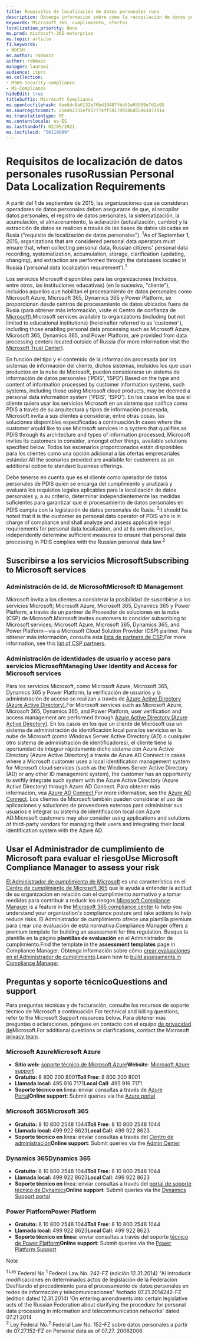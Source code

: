 ```yaml
---
title: Requisitos de localización de datos personales ruso
description: Obtenga información sobre cómo la recopilación de datos personales, el registro de datos personales de los ciudadanos ruso, la sistematización, la acumulación, el almacenamiento, la aclaración y la extracción se llevan a cabo en los servicios y bases de datos de Microsoft ubicados en Rusia.
keywords: Microsoft 365, cumplimiento, ofertas
localization_priority: None
ms.prod: microsoft-365-enterprise
ms.topic: article
f1.keywords:
- NOCSH
ms.author: robmazz
author: robmazz
manager: laurawi
audience: itpro
ms.collection:
- M365-security-compliance
- MS-Compliance
hideEdit: true
titleSuffix: Microsoft Compliance
ms.openlocfilehash: 6ee6dc8a6132e76bd39487fbb51e03509e7d2a95
ms.sourcegitcommit: 21ed42335efd37774ff5d17d9586d5546147241a
ms.translationtype: MT
ms.contentlocale: es-ES
ms.lasthandoff: 02/05/2021
ms.locfileid: "50119899"
---
```

# <a name="russian-personal-data-localization-requirements"></a><span data-ttu-id="4b698-104">Requisitos de localización de datos personales ruso</span><span class="sxs-lookup"><span data-stu-id="4b698-104">Russian Personal Data Localization Requirements</span></span>

<span data-ttu-id="4b698-105">A partir del 1 de septiembre de 2015, las organizaciones que se consideran operadores de datos personales deben asegurarse de que, al recopilar datos personales, el registro de datos personales, la sistematización, la acumulación, el almacenamiento, la aclaración (actualización, cambio) y la extracción de datos se realicen a través de las bases de datos ubicadas en Rusia ("requisito de localización de datos personales"). <sup>1</sup></span><span class="sxs-lookup"><span data-stu-id="4b698-105">As of September 1, 2015, organizations that are considered personal data operators must ensure that, when collecting personal data, Russian citizens' personal data recording, systematization, accumulation, storage, clarification (updating, changing), and extraction are performed through the databases located in Russia ('personal data localization requirement').<sup>1</sup></span></span>

<span data-ttu-id="4b698-106">Los servicios Microsoft disponibles para las organizaciones (incluidos, entre otros, las instituciones educativas) (en lo sucesivo, "cliente"), incluidos aquellos que habilitan el procesamiento de datos personales como Microsoft Azure, Microsoft 365, Dynamics 365 y Power Platform, se proporcionan desde centros de procesamiento de datos ubicados fuera de Rusia (para obtener más información, visite el Centro de confianza de [Microsoft).](https://www.microsoft.com/trust-center)</span><span class="sxs-lookup"><span data-stu-id="4b698-106">Microsoft services available to organizations (including but not limited to educational institutions) (hereinafter referred to as 'customer'), including those enabling personal data processing such as Microsoft Azure, Microsoft 365, Dynamics 365, and Power Platform, are provided from data processing centers located outside of Russia (for more information visit the [Microsoft Trust Center](https://www.microsoft.com/trust-center)).</span></span>

<span data-ttu-id="4b698-107">En función del tipo y el contenido de la información procesada por los sistemas de información del cliente, dichos sistemas, incluidos los que usan productos en la nube de Microsoft, pueden considerarse un sistema de información de datos personales ('PDIS', 'ISPD').</span><span class="sxs-lookup"><span data-stu-id="4b698-107">Based on the type and content of information processed by customer information systems, such systems, including those using Microsoft cloud products, may be deemed a personal data information system ('PDIS', 'ISPD').</span></span> <span data-ttu-id="4b698-108">En los casos en los que el cliente quiera usar los servicios Microsoft en un sistema que califica como PDIS a través de su arquitectura y tipos de información procesada, Microsoft invita a sus clientes a considerar, entre otras cosas, las soluciones disponibles especificadas a continuación.</span><span class="sxs-lookup"><span data-stu-id="4b698-108">In cases where the customer would like to use Microsoft services in a system that qualifies as PDIS through its architecture and types of information processed, Microsoft invites its customers to consider, amongst other things, available solutions specified below.</span></span> <span data-ttu-id="4b698-109">Todos los escenarios proporcionados están disponibles para los clientes como una opción adicional a las ofertas empresariales estándar.</span><span class="sxs-lookup"><span data-stu-id="4b698-109">All the scenarios provided are available for customers as an additional option to standard business offerings.</span></span>

<span data-ttu-id="4b698-110">Debe tenerse en cuenta que es el cliente como operador de datos personales de PDIS quien se encarga del cumplimiento y analizará y evaluará los requisitos legales aplicables para la localización de datos personales y, a su criterio, determinar independientemente las medidas suficientes para garantizar que el procesamiento de datos personales en PDIS cumpla con la legislación de datos personales de Rusia. <sup>2</sup></span><span class="sxs-lookup"><span data-stu-id="4b698-110">It should be noted that it is the customer as personal data operator of PDIS who is in charge of compliance and shall analyze and assess applicable legal requirements for personal data localization, and at its own discretion, independently determine sufficient measures to ensure that personal data processing in PDIS complies with the Russian personal data law.<sup>2</sup></span></span>

## <a name="subscribing-to-microsoft-services"></a><span data-ttu-id="4b698-111">Suscribirse a los servicios Microsoft</span><span class="sxs-lookup"><span data-stu-id="4b698-111">Subscribing to Microsoft services</span></span>

### <a name="microsoft-id-management"></a><span data-ttu-id="4b698-112">Administración de id. de Microsoft</span><span class="sxs-lookup"><span data-stu-id="4b698-112">Microsoft ID Management</span></span>

<span data-ttu-id="4b698-113">Microsoft invita a los clientes a considerar la posibilidad de suscribirse a los servicios Microsoft; Microsoft Azure, Microsoft 365, Dynamics 365 y Power Platform, a través de un partner de Proveedor de soluciones en la nube (CSP) de Microsoft.</span><span class="sxs-lookup"><span data-stu-id="4b698-113">Microsoft invites customers to consider subscribing to Microsoft services; Microsoft Azure, Microsoft 365, Dynamics 365, and Power Platform—via a Microsoft Cloud Solution Provider (CSP) partner.</span></span> <span data-ttu-id="4b698-114">Para obtener más información, consulta esta [lista de partners de CSP.](https://pinpoint.microsoft.com/search?type=services&campaign=691)</span><span class="sxs-lookup"><span data-stu-id="4b698-114">For more information, see this [list of CSP partners](https://pinpoint.microsoft.com/search?type=services&campaign=691).</span></span>

### <a name="managing-user-identity-and-access-for-microsoft-services"></a><span data-ttu-id="4b698-115">Administración de identidades de usuario y acceso para servicios Microsoft</span><span class="sxs-lookup"><span data-stu-id="4b698-115">Managing User Identity and Access for Microsoft services</span></span>

<span data-ttu-id="4b698-116">Para los servicios Microsoft, como Microsoft Azure, Microsoft 365, Dynamics 365 y Power Platform, la verificación de usuarios y la administración de acceso se realizan a través de [Azure Active Directory (Azure Active Directory).](https://azure.microsoft.com/services/active-directory/)</span><span class="sxs-lookup"><span data-stu-id="4b698-116">For Microsoft services such as Microsoft Azure, Microsoft 365, Dynamics 365, and Power Platform, user verification and access management are performed through [Azure Active Directory (Azure Active Directory)](https://azure.microsoft.com/services/active-directory/).</span></span> <span data-ttu-id="4b698-117">En los casos en los que un cliente de Microsoft usa un sistema de administración de identificación local para los servicios en la nube de Microsoft (como Windows Server Active Directory (AD) o cualquier otro sistema de administración de identificadores), el cliente tiene la oportunidad de integrar rápidamente dicho sistema con Azure Active Directory (Azure Active Directory) a través de Azure AD Connect.</span><span class="sxs-lookup"><span data-stu-id="4b698-117">In cases where a Microsoft customer uses a local identification management system for Microsoft cloud services (such as the Windows Server Active Directory (AD) or any other ID management system), the customer has an opportunity to swiftly integrate such system with the Azure Active Directory (Azure Active Directory) through Azure AD Connect.</span></span> <span data-ttu-id="4b698-118">Para obtener más información, vea [Azure AD Connect.](/azure/active-directory/cloud-provisioning/)</span><span class="sxs-lookup"><span data-stu-id="4b698-118">For more information, see the [Azure AD Connect](/azure/active-directory/cloud-provisioning/).</span></span> <span data-ttu-id="4b698-119">Los clientes de Microsoft también pueden considerar el uso de aplicaciones y soluciones de proveedores externos para administrar sus usuarios e integrar su sistema de identificación local con Azure AD.</span><span class="sxs-lookup"><span data-stu-id="4b698-119">Microsoft customers may also consider using applications and solutions of third-party vendors for managing their users and integrating their local identification system with the Azure AD.</span></span>

## <a name="use-microsoft-compliance-manager-to-assess-your-risk"></a><span data-ttu-id="4b698-120">Usar el Administrador de cumplimiento de Microsoft para evaluar el riesgo</span><span class="sxs-lookup"><span data-stu-id="4b698-120">Use Microsoft Compliance Manager to assess your risk</span></span>

<span data-ttu-id="4b698-121">[El Administrador de cumplimiento de Microsoft](/microsoft-365/compliance/compliance-manager) es una característica en el [Centro de cumplimiento de Microsoft 365](/microsoft-365/compliance/microsoft-365-compliance-center) que le ayuda a entender la actitud de su organización en relación con el cumplimiento normativo y a tomar medidas para contribuir a reducir los riesgos.</span><span class="sxs-lookup"><span data-stu-id="4b698-121">[Microsoft Compliance Manager](/microsoft-365/compliance/compliance-manager) is a feature in the [Microsoft 365 compliance center](/microsoft-365/compliance/microsoft-365-compliance-center) to help you understand your organization's compliance posture and take actions to help reduce risks.</span></span> <span data-ttu-id="4b698-122">El Administrador de cumplimiento ofrece una plantilla premium para crear una evaluación de esta normativa.</span><span class="sxs-lookup"><span data-stu-id="4b698-122">Compliance Manager offers a premium template for building an assessment for this regulation.</span></span> <span data-ttu-id="4b698-123">Busque la plantilla en la página **plantillas de evaluación** en el Administrador de cumplimiento.</span><span class="sxs-lookup"><span data-stu-id="4b698-123">Find the template in the **assessment templates** page in Compliance Manager.</span></span> <span data-ttu-id="4b698-124">Obtenga información sobre cómo [crear evaluaciones en el Administrador de cumplimiento](/microsoft-365/compliance/compliance-manager-assessments).</span><span class="sxs-lookup"><span data-stu-id="4b698-124">Learn how to [build assessments in Compliance Manager](/microsoft-365/compliance/compliance-manager-assessments).</span></span>

## <a name="questions-and-support"></a><span data-ttu-id="4b698-125">Preguntas y soporte técnico</span><span class="sxs-lookup"><span data-stu-id="4b698-125">Questions and support</span></span>

<span data-ttu-id="4b698-126">Para preguntas técnicas y de facturación, consulte los recursos de soporte técnico de Microsoft a continuación.</span><span class="sxs-lookup"><span data-stu-id="4b698-126">For technical and billing questions, refer to the Microsoft Support resources below.</span></span> <span data-ttu-id="4b698-127">Para obtener más preguntas o aclaraciones, póngase en contacto con el equipo [de privacidad de](https://support.microsoft.com/gp/privacy-page)Microsoft.</span><span class="sxs-lookup"><span data-stu-id="4b698-127">For additional questions or clarifications, contact the Microsoft [privacy team](https://support.microsoft.com/gp/privacy-page).</span></span>

### <a name="microsoft-azure"></a><span data-ttu-id="4b698-128">Microsoft Azure</span><span class="sxs-lookup"><span data-stu-id="4b698-128">Microsoft Azure</span></span>

- <span data-ttu-id="4b698-129">**Sitio web:** [soporte técnico de Microsoft Azure](https://aka.ms/GetAzureSupport)</span><span class="sxs-lookup"><span data-stu-id="4b698-129">**Website**: [Microsoft Azure support](https://aka.ms/GetAzureSupport)</span></span>
- <span data-ttu-id="4b698-130">**Gratuito:** 8 800 200 8001</span><span class="sxs-lookup"><span data-stu-id="4b698-130">**Toll Free**: 8 800 200 8001</span></span>
- <span data-ttu-id="4b698-131">**Llamada local:** 495 916 7171</span><span class="sxs-lookup"><span data-stu-id="4b698-131">**Local Call**: 495 916 7171</span></span>
- <span data-ttu-id="4b698-132">**Soporte técnico en** línea: enviar consultas a través de [Azure Portal](https://portal.azure.com)</span><span class="sxs-lookup"><span data-stu-id="4b698-132">**Online support**: Submit queries via the [Azure portal](https://portal.azure.com)</span></span>

### <a name="microsoft-365"></a><span data-ttu-id="4b698-133">Microsoft 365</span><span class="sxs-lookup"><span data-stu-id="4b698-133">Microsoft 365</span></span>

- <span data-ttu-id="4b698-134">**Gratuito:** 8 10 800 2548 1044</span><span class="sxs-lookup"><span data-stu-id="4b698-134">**Toll Free**: 8 10 800 2548 1044</span></span>
- <span data-ttu-id="4b698-135">**Llamada local:** 499 922 8623</span><span class="sxs-lookup"><span data-stu-id="4b698-135">**Local Call**: 499 922 8623</span></span>
- <span data-ttu-id="4b698-136">**Soporte técnico en** línea: enviar consultas a través del [Centro de administración](https://portal.office.com/)</span><span class="sxs-lookup"><span data-stu-id="4b698-136">**Online support**: Submit queries via the [Admin Center](https://portal.office.com/)</span></span>

### <a name="dynamics-365"></a><span data-ttu-id="4b698-137">Dynamics 365</span><span class="sxs-lookup"><span data-stu-id="4b698-137">Dynamics 365</span></span>

- <span data-ttu-id="4b698-138">**Gratuito:** 8 10 800 2548 1044</span><span class="sxs-lookup"><span data-stu-id="4b698-138">**Toll Free**: 8 10 800 2548 1044</span></span>
- <span data-ttu-id="4b698-139">**Llamada local:** 499 922 8623</span><span class="sxs-lookup"><span data-stu-id="4b698-139">**Local Call**: 499 922 8623</span></span>
- <span data-ttu-id="4b698-140">**Soporte técnico en** línea: enviar consultas a través del [portal de soporte técnico de Dynamics](https://dynamics.microsoft.com/support/)</span><span class="sxs-lookup"><span data-stu-id="4b698-140">**Online support**: Submit queries via the [Dynamics Support portal](https://dynamics.microsoft.com/support/)</span></span>

### <a name="power-platform"></a><span data-ttu-id="4b698-141">Power Platform</span><span class="sxs-lookup"><span data-stu-id="4b698-141">Power Platform</span></span>

- <span data-ttu-id="4b698-142">**Gratuito:** 8 10 800 2548 1044</span><span class="sxs-lookup"><span data-stu-id="4b698-142">**Toll Free**: 8 10 800 2548 1044</span></span>
- <span data-ttu-id="4b698-143">**Llamada local:** 499 922 8623</span><span class="sxs-lookup"><span data-stu-id="4b698-143">**Local Call**: 499 922 8623</span></span>
- <span data-ttu-id="4b698-144">**Soporte técnico en línea:** enviar consultas a través del soporte [técnico de Power Platform](/power-platform/admin/get-help-support)</span><span class="sxs-lookup"><span data-stu-id="4b698-144">**Online support**: Submit queries via the [Power Platform Support](/power-platform/admin/get-help-support)</span></span>

> [!NOTE]
> <span data-ttu-id="4b698-145"><sup>1 Ley</sup> Federal No.</span><span class="sxs-lookup"><span data-stu-id="4b698-145"><sup>1</sup> Federal Law No.</span></span> <span data-ttu-id="4b698-146">242-FZ (edición 12.31.2014) "Al introducir modificaciones en determinados actos de legislación de la Federación Desfilando el procedimiento para el procesamiento de datos personales en redes de información y telecomunicaciones" fechado 07.21.2014</span><span class="sxs-lookup"><span data-stu-id="4b698-146">242-FZ (edition dated 12.31.2014) 'On entering amendments into certain legislative acts of the Russian Federation about clarifying the procedure for personal data processing in information and telecommunication networks' dated 07.21.2014</span></span> <br>
> <span data-ttu-id="4b698-147"><sup>2</sup> Ley Federal No.</span><span class="sxs-lookup"><span data-stu-id="4b698-147"><sup>2</sup> Federal Law No.</span></span> <span data-ttu-id="4b698-148">152-FZ sobre datos personales a partir de 07.27.</span><span class="sxs-lookup"><span data-stu-id="4b698-148">152-FZ on Personal data as of 07.27.</span></span> <span data-ttu-id="4b698-149">2006</span><span class="sxs-lookup"><span data-stu-id="4b698-149">2006</span></span><br>
